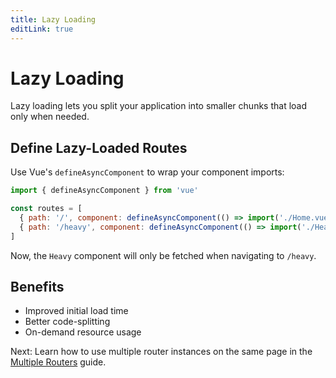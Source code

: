 ```yaml
---
title: Lazy Loading
editLink: true
---
```


# Lazy Loading

Lazy loading lets you split your application into smaller chunks that load only when needed.

## Define Lazy-Loaded Routes

Use Vue's `defineAsyncComponent` to wrap your component imports:

```js
import { defineAsyncComponent } from 'vue'

const routes = [
  { path: '/', component: defineAsyncComponent(() => import('./Home.vue')) },
  { path: '/heavy', component: defineAsyncComponent(() => import('./Heavy.vue')) }
]
```

Now, the `Heavy` component will only be fetched when navigating to `/heavy`.

## Benefits

- Improved initial load time  
- Better code-splitting  
- On-demand resource usage  

Next: Learn how to use multiple router instances on the same page in the [Multiple Routers](./multiple-routers.md) guide. 